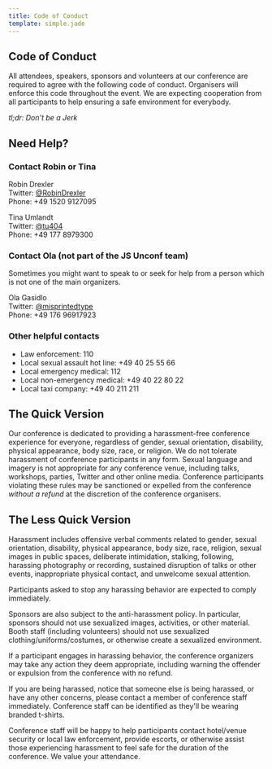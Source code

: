 ```yaml
---
title: Code of Conduct
template: simple.jade
---
```


## Code of Conduct

All attendees, speakers, sponsors and volunteers at our conference are required to agree with the following code of conduct. Organisers will enforce this code throughout the event. We are expecting cooperation from all participants to help ensuring a safe environment for everybody.

*tl;dr: Don’t be a Jerk*

## Need Help?

### Contact Robin or Tina

Robin Drexler<br/>
Twitter: [@RobinDrexler](https://twitter.com/RobinDrexler)<br/>
Phone: +49 1520 9127095<br/>

Tina Umlandt<br/>
Twitter: [@tu404](https://twitter.com/tu404)<br/>
Phone: +49 177 8979300

### Contact Ola (not part of the JS Unconf team)

Sometimes you might want to speak to or seek for help from a person which is
not one of the main organizers.

Ola Gasidlo<br/>
Twitter: [@misprintedtype](https://twitter.com/misprintedtype)<br/>
Phone: +49 176 96917923


### Other helpful contacts

 - Law enforcement: 110
 - Local sexual assault hot line: +49 40 25 55 66
 - Local emergency medical: 112
 - Local non-emergency medical: +49 40 22 80 22
 - Local taxi company: +49 40 211 211

## The Quick Version

Our conference is dedicated to providing a harassment-free conference experience for everyone, regardless of gender, sexual orientation, disability, physical appearance, body size, race, or religion. We do not tolerate harassment of conference participants in any form. Sexual language and imagery is not appropriate for any conference venue, including talks, workshops, parties, Twitter and other online media. Conference participants violating these rules may be sanctioned or expelled from the conference *without a refund* at the discretion of the conference organisers.

## The Less Quick Version

Harassment includes offensive verbal comments related to gender, sexual orientation, disability, physical appearance, body size, race, religion, sexual images in public spaces, deliberate intimidation, stalking, following, harassing photography or recording, sustained disruption of talks or other events, inappropriate physical contact, and unwelcome sexual attention.

Participants asked to stop any harassing behavior are expected to comply immediately.

Sponsors are also subject to the anti-harassment policy. In particular, sponsors should not use sexualized images, activities, or other material. Booth staff (including volunteers) should not use sexualized clothing/uniforms/costumes, or otherwise create a sexualized environment.

If a participant engages in harassing behavior, the conference organizers may take any action they deem appropriate, including warning the offender or expulsion from the conference with no refund.

If you are being harassed, notice that someone else is being harassed, or have any other concerns, please contact a member of conference staff immediately. Conference staff can be identified as they&#39;ll be wearing branded t-shirts.

Conference staff will be happy to help participants contact hotel/venue security or local law enforcement, provide escorts, or otherwise assist those experiencing harassment to feel safe for the duration of the conference. We value your attendance.
